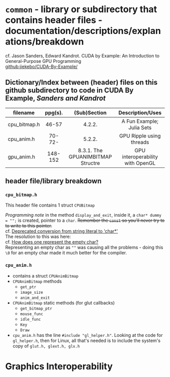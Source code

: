 # `common` - library or subdirectory that contains header files - documentation/descriptions/explanations/breakdown

cf. Jason Sanders, Edward Kandrot. CUDA by Example: An Introduction to General-Purpose GPU Programming    
[github:jiekebo/CUDA-By-Example/](https://github.com/jiekebo/CUDA-By-Example)

## Dictionary/Index between (header) files on this github subdirectory to code in **CUDA By Example**, *Sanders and Kandrot*

| filename     |   ppg(s).  | (Sub)Section | Description/Uses                  |
| ------------ | :--------: | :----------: | :-------------------------------: |
| cpu_bitmap.h | 46-57      | 4.2.2.       | A Fun Example; Julia Sets         |
| cpu_anim.h   | 70-72-     | 5.2.2.       | GPU Ripple using threads          |
| gpu_anim.h   | 148-152 | 8.3.1. The GPUANIMBITMAP Structre | GPU interoperability with OpenGL |

## header file/library breakdown

### `cpu_bitmap.h`
This header file contains 1 struct `CPUBitmap`

*Programming note* in the method `display_and_exit`, inside it, a `char* dummy = "";` is created, pointer to a `char`.  ~~Remember the `const` so you'll never try to to write to this pointer.~~  
cf. [Deprecated conversion from string literal to 'char*'](http://stackoverflow.com/questions/9650058/deprecated-conversion-from-string-literal-to-char)  
The resolution to this was here:  
cf. [How does one represent the empty char?](http://stackoverflow.com/questions/18410234/how-does-one-represent-the-empty-char)  
Representing an empty char as `""` was causing all the problems - doing this `\0` for an empty char made it much better for the compiler.  

### `cpu_anim.h` 
- contains a struct `CPUAnimBitmap`
- `CPUAnimBitmap` methods
	* `get_ptr`
    * `image_size`
    * `anim_and_exit`
- `CPUAnimBitmap` static methods (for glut callbacks)
    * `get_bitmap_ptr`
    * `mouse_func`
    * `idle_func`
    * `Key` 
    * `Draw`
- `cpu_anim.h` has the line `#include "gl_helper.h"`.  Looking at the code for `gl_helper.h`, then for Linux, all that's needed is to include the system's copy of `glut.h, glext.h, glx.h`

# Graphics Interoperability



